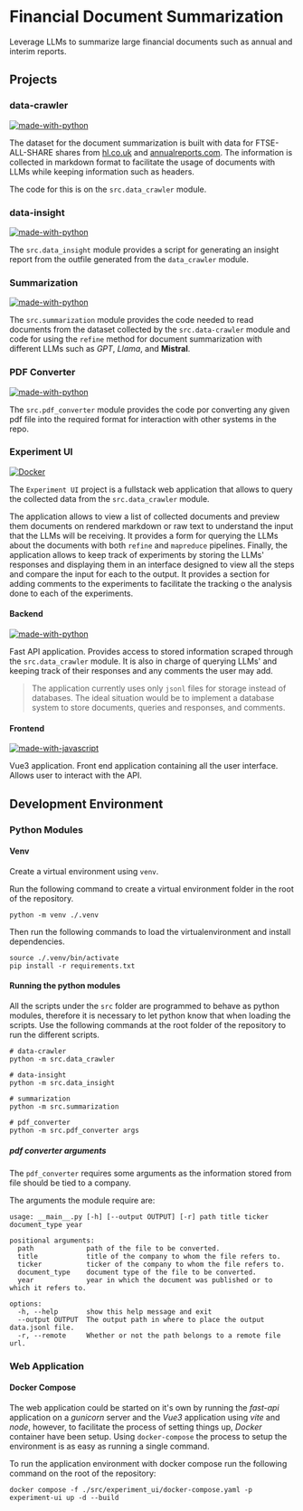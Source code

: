 # Financial Document Summarization

Leverage LLMs to summarize large financial documents such as annual and interim reports.


## Projects

### data-crawler
[![made-with-python](https://img.shields.io/badge/Made%20with-Python-1f425f.svg)](https://www.python.org/)

The dataset for the document summarization is built with data for FTSE-ALL-SHARE shares from [hl.co.uk](hl.co.uk) and 
[annualreports.com](annualreports.com). The information is collected in markdown format to facilitate the usage of 
documents with LLMs while keeping information such as headers.

The code for this is on the `src.data_crawler` module.


### data-insight
[![made-with-python](https://img.shields.io/badge/Made%20with-Python-1f425f.svg)](https://www.python.org/)

The `src.data_insight` module provides a script for generating an insight report from the outfile generated from the 
`data_crawler` module.


### Summarization
[![made-with-python](https://img.shields.io/badge/Made%20with-Python-1f425f.svg)](https://www.python.org/)

The `src.summarization` module provides the code needed to read documents from the dataset collected by the 
`src.data-crawler` module and code for using the `refine` method for document summarization with different LLMs such as 
_GPT_, _Llama_, and __Mistral__. 


### PDF Converter
[![made-with-python](https://img.shields.io/badge/Made%20with-Python-1f425f.svg)](https://www.python.org/)

The `src.pdf_converter` module provides the code por converting any given pdf file into the required format for 
interaction with other systems in the repo. 


### Experiment UI
[![Docker](https://badgen.net/badge/icon/docker?icon=docker&label)](https://https://docker.com/)

The `Experiment UI` project is a fullstack web application that allows to query the collected data from the 
`src.data_crawler` module. 

The application allows to view a list of collected documents and preview them documents on rendered markdown 
or raw text to understand the input that the LLMs will be receiving. 
It provides a form for querying the LLMs about the documents with both `refine` and `mapreduce` pipelines.
Finally, the application allows to keep track of experiments by storing the LLMs' responses and displaying them in an 
interface designed to view all the steps and compare the input for each to the output. It provides a section for adding 
comments to the experiments to facilitate the tracking o the analysis done to each of the experiments. 

#### Backend
[![made-with-python](https://img.shields.io/badge/Made%20with-Python-1f425f.svg)](https://www.python.org/)

Fast API application. Provides access to stored information scraped through the `src.data_crawler` module. 
It is also in charge of querying LLMs' and keeping track of their responses and any comments the user may add.

> The application currently uses only `jsonl` files for storage instead of databases. The ideal situation would be to
> implement a database system to store documents, queries and responses, and comments.


#### Frontend
[![made-with-javascript](https://img.shields.io/badge/Made%20with-JavaScript-1f425f.svg)](https://www.javascript.com)

Vue3 application. Front end application containing all the user interface. Allows user to interact with the API.


## Development Environment


### Python Modules

#### Venv
Create a virtual environment using `venv`.

Run the following command to create a virtual environment folder in the root of the repository.

```shell
python -m venv ./.venv
```

Then run the following commands to load the virtualenvironment and install dependencies.

```shell
source ./.venv/bin/activate
pip install -r requirements.txt
```

#### Running the python modules

All the scripts under the `src` folder are programmed to behave as python modules, therefore it is necessary to let 
python know that when loading the scripts. Use the following commands at the root folder of the repository to run the 
different scripts.

```shell
# data-crawler
python -m src.data_crawler

# data-insight
python -m src.data_insight

# summarization
python -m src.summarization

# pdf_converter
python -m src.pdf_converter args

```

##### pdf converter arguments
The `pdf_converter` requires some arguments as the information stored from file should be tied to a company.

The arguments the module require are: 
```text
usage: __main__.py [-h] [--output OUTPUT] [-r] path title ticker document_type year

positional arguments:
  path             path of the file to be converted.
  title            title of the company to whom the file refers to.
  ticker           ticker of the company to whom the file refers to.
  document_type    document type of the file to be converted.
  year             year in which the document was published or to which it refers to.

options:
  -h, --help       show this help message and exit
  --output OUTPUT  The output path in where to place the output data.jsonl file.
  -r, --remote     Whether or not the path belongs to a remote file url.

```


### Web Application

#### Docker Compose
The web application could be started on it's own by running the _fast-api_ application on a _gunicorn_ server and the 
_Vue3_ application using _vite_ and _node_, however, to facilitate the process of setting things up, _Docker_ container 
have been setup. Using `docker-compose` the process to setup the environment is as easy as running a single command.

To run the application environment with docker compose run the following command on the root of the repository:

```shell
docker compose -f ./src/experiment_ui/docker-compose.yaml -p experiment-ui up -d --build
```
